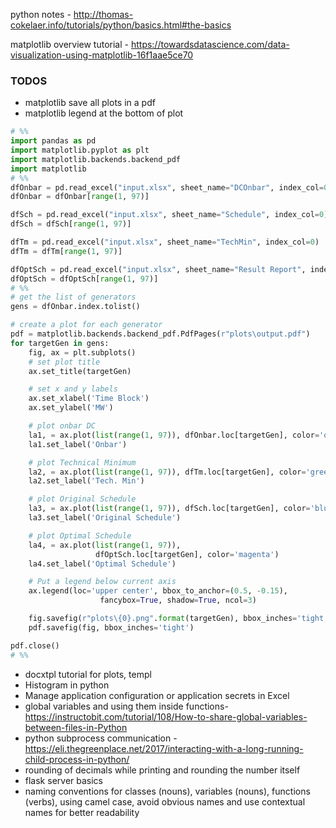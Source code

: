 python notes -  http://thomas-cokelaer.info/tutorials/python/basics.html#the-basics

matplotlib overview tutorial - https://towardsdatascience.com/data-visualization-using-matplotlib-16f1aae5ce70


### TODOS
* matplotlib save all plots in a pdf
* matplotlib legend at the bottom of plot
```python
# %%
import pandas as pd
import matplotlib.pyplot as plt
import matplotlib.backends.backend_pdf
import matplotlib
# %%
dfOnbar = pd.read_excel("input.xlsx", sheet_name="DCOnbar", index_col=0)
dfOnbar = dfOnbar[range(1, 97)]

dfSch = pd.read_excel("input.xlsx", sheet_name="Schedule", index_col=0)
dfSch = dfSch[range(1, 97)]

dfTm = pd.read_excel("input.xlsx", sheet_name="TechMin", index_col=0)
dfTm = dfTm[range(1, 97)]

dfOptSch = pd.read_excel("input.xlsx", sheet_name="Result Report", index_col=0)
dfOptSch = dfOptSch[range(1, 97)]
# %%
# get the list of generators
gens = dfOnbar.index.tolist()

# create a plot for each generator
pdf = matplotlib.backends.backend_pdf.PdfPages(r"plots\output.pdf")
for targetGen in gens:
    fig, ax = plt.subplots()
    # set plot title
    ax.set_title(targetGen)

    # set x and y labels
    ax.set_xlabel('Time Block')
    ax.set_ylabel('MW')

    # plot onbar DC
    la1, = ax.plot(list(range(1, 97)), dfOnbar.loc[targetGen], color='orange')
    la1.set_label('Onbar')

    # plot Technical Minimum
    la2, = ax.plot(list(range(1, 97)), dfTm.loc[targetGen], color='green')
    la2.set_label('Tech. Min')

    # plot Original Schedule
    la3, = ax.plot(list(range(1, 97)), dfSch.loc[targetGen], color='blue')
    la3.set_label('Original Schedule')

    # plot Optimal Schedule
    la4, = ax.plot(list(range(1, 97)),
                   dfOptSch.loc[targetGen], color='magenta')
    la4.set_label('Optimal Schedule')

    # Put a legend below current axis
    ax.legend(loc='upper center', bbox_to_anchor=(0.5, -0.15),
                    fancybox=True, shadow=True, ncol=3)

    fig.savefig(r"plots\{0}.png".format(targetGen), bbox_inches='tight')
    pdf.savefig(fig, bbox_inches='tight')

pdf.close()
# %%
```
* docxtpl tutorial for plots, templ
* Histogram in python
* Manage application configuration or application secrets in Excel  
* global variables and using them inside functions- https://instructobit.com/tutorial/108/How-to-share-global-variables-between-files-in-Python
* python subprocess communication - https://eli.thegreenplace.net/2017/interacting-with-a-long-running-child-process-in-python/
* rounding of decimals while printing and rounding the number itself
* flask server basics
* naming conventions for classes (nouns), variables (nouns), functions (verbs), using camel case, avoid obvious names and use contextual names for better readability



<!--stackedit_data:
eyJoaXN0b3J5IjpbNjQ4MDg5NTI5LC0xMTkzOTg5ODcwLDk5MD
UxMzExMSwtODgxMTM4MzgxLC05ODk0NzcyNjEsLTIwNTY0MDU1
NTAsLTk3ODY3MzQxLC0zMjM5ODgxNDksLTE5MjM3NjM5NDcsMz
k0NTM3ODY5LC0xMzkxNDk1NjA1LC0yMjE4ODk5NzUsNjYxNjc0
MDE0LDkyNjc5NTMwNCwtMzk4NTQyNjAwLDExNzIyMzYyODMsMT
g1MjAwNjAyNSwyMTIxNTc3MTQsLTc3NDg2MDE0MywtNTIwNDcx
OTM4XX0=
-->